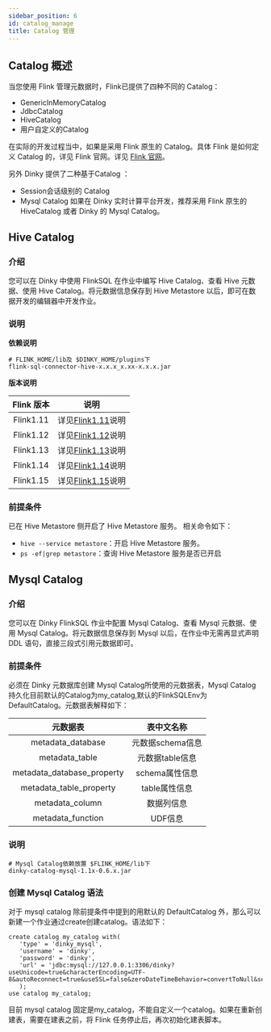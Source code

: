 ```yaml
---
sidebar_position: 6
id: catalog_manage
title: Catalog 管理
---
```


## Catalog 概述

当您使用 Flink 管理元数据时，Flink已提供了四种不同的 Catalog：
- GenericInMemoryCatalog
- JdbcCatalog
- HiveCatalog
- 用户自定义的Catalog

在实际的开发过程当中，如果是采用 Flink 原生的 Catalog。具体 Flink 是如何定义 Catalog 的，详见 Flink 官网。详见 [Flink 官网](https://nightlies.apache.org/flink/flink-docs-master/zh/docs/dev/table/catalogs/)。

另外 Dinky 提供了二种基于Catalog ：
- Session会话级别的 Catalog
- Mysql Catalog
  如果在 Dinky 实时计算平台开发，推荐采用 Flink 原生的 HiveCatalog 或者 Dinky 的 Mysql Catalog。

## Hive Catalog

### 介绍

您可以在 Dinky 中使用 FlinkSQL 在作业中编写 Hive Catalog、查看 Hive 元数据、使用 Hive Catalog。将元数据信息保存到 Hive Metastore 以后，即可在数据开发的编辑器中开发作业。

### 说明

**依赖说明**
```
# FLINK_HOME/lib及 $DINKY_HOME/plugins下
flink-sql-connector-hive-x.x.x_x.xx-x.x.x.jar
```

**版本说明**

| Flink 版本 |                             说明                             |
| :--------: | :----------------------------------------------------------: |
| Flink1.11  | 详见[Flink1.11](https://nightlies.apache.org/flink/flink-docs-release-1.11/dev/table/catalogs.html)说明 |
| Flink1.12  | 详见[Flink1.12](https://nightlies.apache.org/flink/flink-docs-release-1.12/dev/table/catalogs.html)说明 |
| Flink1.13  | 详见[Flink1.13](https://nightlies.apache.org/flink/flink-docs-release-1.13/dev/table/catalogs.html)说明 |
| Flink1.14  | 详见[Flink1.14](https://nightlies.apache.org/flink/flink-docs-release-1.14/dev/table/catalogs.html)说明 |
| Flink1.15  | 详见[Flink1.15](https://nightlies.apache.org/flink/flink-docs-release-1.15/dev/table/catalogs.html)说明 |

### 前提条件

已在 Hive Metastore 侧开启了 Hive Metastore 服务。
相关命令如下：

- `hive --service metastore`：开启 Hive Metastore 服务。
- `ps -ef|grep metastore`：查询 Hive Metastore 服务是否已开启

## Mysql Catalog

### 介绍

您可以在 Dinky FlinkSQL 作业中配置 Mysql Catalog、查看 Mysql 元数据、使用 Mysql Catalog。将元数据信息保存到 Mysql 以后，在作业中无需再显式声明 DDL 语句，直接三段式引用元数据即可。

### 前提条件

必须在 Dinky 元数据库创建 Mysql Catalog所使用的元数据表，Mysql Catalog 持久化目前默认的Catalog为my_catalog,默认的FlinkSQLEnv为DefaultCatalog。元数据表解释如下：

|          元数据表          |    表中文名称    |
| :------------------------: | :--------------: |
|     metadata_database      | 元数据schema信息 |
|       metadata_table       | 元数据table信息  |
| metadata_database_property |  schema属性信息  |
|  metadata_table_property   |  table属性信息   |
|      metadata_column       |    数据列信息    |
|     metadata_function      |     UDF信息      |

### 说明

```
# Mysql Catalog依赖放置 $FLINK_HOME/lib下
dinky-catalog-mysql-1.1x-0.6.x.jar
```

### 创建 Mysql Catalog 语法

对于 mysql catalog 除前提条件中提到的用默认的 DefaultCatalog 外，那么可以新建一个作业通过create创建catalog。语法如下：

```
create catalog my_catalog with(
   'type' = 'dinky_mysql', 
   'username' = 'dinky', 
   'password' = 'dinky', 
   'url' = 'jdbc:mysql://127.0.0.1:3306/dinky?useUnicode=true&characterEncoding=UTF-8&autoReconnect=true&useSSL=false&zeroDateTimeBehavior=convertToNull&serverTimezone=Asia/Shanghai&allowPublicKeyRetrieval=true' 
   );
use catalog my_catalog;
```

目前 mysql catalog 固定是my_catalog，不能自定义一个catalog。如果在重新创建表，需要在建表之前，将 Flink 任务停止后，再次初始化建表脚本。